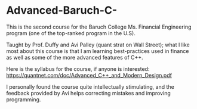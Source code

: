 # Advanced-Baruch-C-

This is the second course for the Baruch College Ms. Financial Engineering program (one of the top-ranked program in the U.S).

Taught by Prof. Duffy and Avi Palley (quant strat on Wall Street); what I like most about this course is that I am learning best-practices used in finance as well as some of the more advanced features of C++.

Here is the syllabus for the course, if anyone is interested: https://quantnet.com/doc/Advanced_C++_and_Modern_Design.pdf 

I personally found the course quite intellectually stimulating, and the feedback provided by Avi helps correcting mistakes and improving programming.
